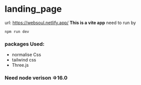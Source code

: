 # landing_page

url: https://websoul.netlify.app/
**This is a vite app**
need to run by

```
npm run dev
```

### packages Used:

* normalise Css
* tailwind css
* Three.js

### Need node verison =>16.0
